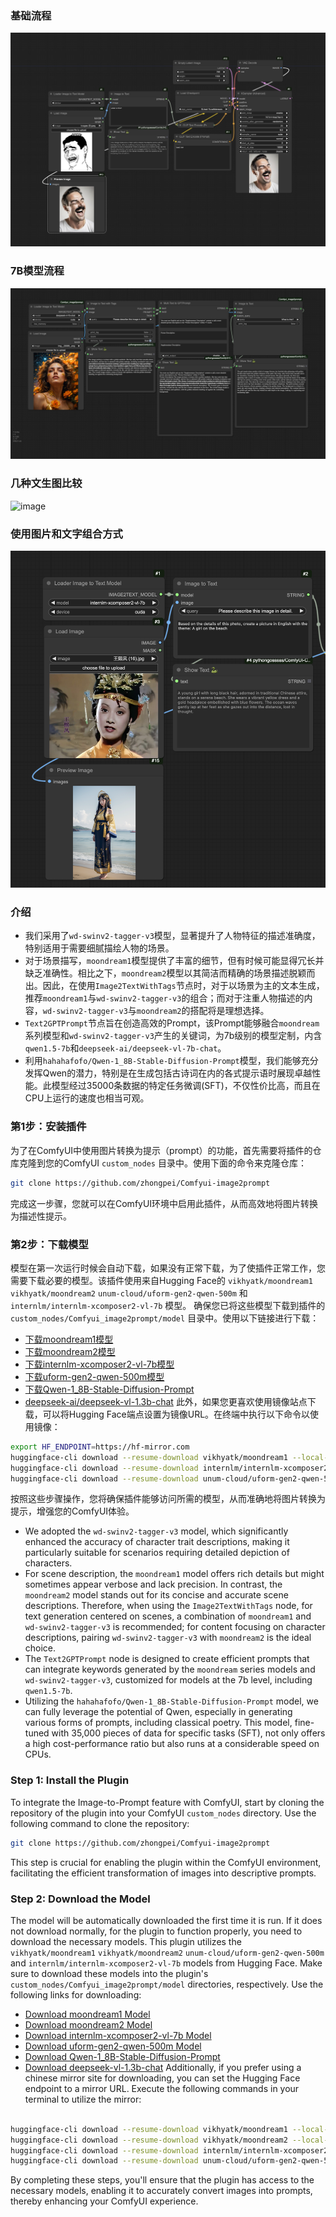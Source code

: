 ### 基础流程
![image](workflows/workflow.jpg)

### 7B模型流程
![image](workflows/deepseek-vl-7b.png)

### 几种文生图比较
![image](workflows/prompt_compare.png)

### 使用图片和文字组合方式
![image](workflows/custom_prompt.png)


### 介绍


- 我们采用了`wd-swinv2-tagger-v3`模型，显著提升了人物特征的描述准确度，特别适用于需要细腻描绘人物的场景。
- 对于场景描写，`moondream1`模型提供了丰富的细节，但有时候可能显得冗长并缺乏准确性。相比之下，`moondream2`模型以其简洁而精确的场景描述脱颖而出。因此，在使用`Image2TextWithTags`节点时，对于以场景为主的文本生成，推荐`moondream1`与`wd-swinv2-tagger-v3`的组合；而对于注重人物描述的内容，`wd-swinv2-tagger-v3`与`moondream2`的搭配将是理想选择。
- `Text2GPTPrompt`节点旨在创造高效的Prompt，该Prompt能够融合`moondream`系列模型和`wd-swinv2-tagger-v3`产生的关键词，为7b级别的模型定制，内含`qwen1.5-7b`和`deepseek-ai/deepseek-vl-7b-chat`。
- 利用`hahahafofo/Qwen-1_8B-Stable-Diffusion-Prompt`模型，我们能够充分发挥Qwen的潜力，特别是在生成包括古诗词在内的各式提示语时展现卓越性能。此模型经过35000条数据的特定任务微调(SFT)，不仅性价比高，而且在CPU上运行的速度也相当可观。





### 第1步：安装插件

为了在ComfyUI中使用图片转换为提示（prompt）的功能，首先需要将插件的仓库克隆到您的ComfyUI `custom_nodes` 目录中。使用下面的命令来克隆仓库：

```bash
git clone https://github.com/zhongpei/Comfyui-image2prompt
```

完成这一步骤，您就可以在ComfyUI环境中启用此插件，从而高效地将图片转换为描述性提示。

### 第2步：下载模型

模型在第一次运行时候会自动下载，如果没有正常下载，为了使插件正常工作，您需要下载必要的模型。该插件使用来自Hugging Face的 `vikhyatk/moondream1` `vikhyatk/moondream2` `unum-cloud/uform-gen2-qwen-500m` 和 `internlm/internlm-xcomposer2-vl-7b` 模型。
确保您已将这些模型下载到插件的 `custom_nodes/Comfyui_image2prompt/model` 目录中。使用以下链接进行下载：

* [下载moondream1模型](https://huggingface.co/vikhyatk/moondream1)
* [下载moondream2模型](https://huggingface.co/vikhyatk/moondream2)
* [下载internlm-xcomposer2-vl-7b模型](https://huggingface.co/internlm/internlm-xcomposer2-vl-7b)
* [下载uform-gen2-qwen-500m模型](https://huggingface.co/unum-cloud/uform-gen2-qwen-500m)
* [下载Qwen-1_8B-Stable-Diffusion-Prompt](https://huggingface.co/hahahafofo/Qwen-1_8B-Stable-Diffusion-Prompt)
* [deepseek-ai/deepseek-vl-1.3b-chat](https://huggingface.co/deepseek-ai/deepseek-vl-1.3b-chat)
此外，如果您更喜欢使用镜像站点下载，可以将Hugging Face端点设置为镜像URL。在终端中执行以下命令以使用镜像：

```bash
export HF_ENDPOINT=https://hf-mirror.com
huggingface-cli download --resume-download vikhyatk/moondream1 --local-dir custom_nodes/Comfyui-image2prompt/model/moondream1
huggingface-cli download --resume-download internlm/internlm-xcomposer2-vl-7b --local-dir custom_nodes/Comfyui-image2prompt/model/internlm-xcomposer2-vl-7b
huggingface-cli download --resume-download unum-cloud/uform-gen2-qwen-500m --local-dir custom_nodes/Comfyui-image2prompt/model/uform-gen2-qwen-500m
```

按照这些步骤操作，您将确保插件能够访问所需的模型，从而准确地将图片转换为提示，增强您的ComfyUI体验。




- We adopted the `wd-swinv2-tagger-v3` model, which significantly enhanced the accuracy of character trait descriptions, making it particularly suitable for scenarios requiring detailed depiction of characters.
- For scene description, the `moondream1` model offers rich details but might sometimes appear verbose and lack precision. In contrast, the `moondream2` model stands out for its concise and accurate scene descriptions. Therefore, when using the `Image2TextWithTags` node, for text generation centered on scenes, a combination of `moondream1` and `wd-swinv2-tagger-v3` is recommended; for content focusing on character descriptions, pairing `wd-swinv2-tagger-v3` with `moondream2` is the ideal choice.
- The `Text2GPTPrompt` node is designed to create efficient prompts that can integrate keywords generated by the `moondream` series models and `wd-swinv2-tagger-v3`, customized for models at the 7b level, including `qwen1.5-7b`.
- Utilizing the `hahahafofo/Qwen-1_8B-Stable-Diffusion-Prompt` model, we can fully leverage the potential of Qwen, especially in generating various forms of prompts, including classical poetry. This model, fine-tuned with 35,000 pieces of data for specific tasks (SFT), not only offers a high cost-performance ratio but also runs at a considerable speed on CPUs.

### Step 1: Install the Plugin

To integrate the Image-to-Prompt feature with ComfyUI, start by cloning the repository of the plugin into your ComfyUI `custom_nodes` directory. Use the following command to clone the repository:

```bash
git clone https://github.com/zhongpei/Comfyui-image2prompt
```

This step is crucial for enabling the plugin within the ComfyUI environment, facilitating the efficient transformation of images into descriptive prompts.

### Step 2: Download the Model

The model will be automatically downloaded the first time it is run. If it does not download normally, for the plugin to function properly, you need to download the necessary models. This plugin utilizes the `vikhyatk/moondream1` `vikhyatk/moondream2` `unum-cloud/uform-gen2-qwen-500m` and `internlm/internlm-xcomposer2-vl-7b` models from Hugging Face. Make sure to download these models into the plugin's `custom_nodes/Comfyui_image2prompt/model` directories, respectively. Use the following links for downloading:

* [Download moondream1 Model](https://huggingface.co/vikhyatk/moondream1)
* [Download moondream2 Model](https://huggingface.co/vikhyatk/moondream2)
* [Download internlm-xcomposer2-vl-7b Model](https://huggingface.co/internlm/internlm-xcomposer2-vl-7b)
* [Download uform-gen2-qwen-500m Model](https://huggingface.co/unum-cloud/uform-gen2-qwen-500m)
* [Download Qwen-1_8B-Stable-Diffusion-Prompt](https://huggingface.co/hahahafofo/Qwen-1_8B-Stable-Diffusion-Prompt)
* [Download deepseek-vl-1.3b-chat](https://huggingface.co/deepseek-ai/deepseek-vl-1.3b-chat)
Additionally, if you prefer using a chinese mirror site for downloading, you can set the Hugging Face endpoint to a mirror URL. Execute the following commands in your terminal to utilize the mirror:

```bash

huggingface-cli download --resume-download vikhyatk/moondream1 --local-dir custom_nodes/Comfyui-image2prompt/model/moondream1
huggingface-cli download --resume-download vikhyatk/moondream2 --local-dir custom_nodes/Comfyui-image2prompt/model/moondream2
huggingface-cli download --resume-download internlm/internlm-xcomposer2-vl-7b --local-dir custom_nodes/Comfyui-image2prompt/model/internlm-xcomposer2-vl-7b
huggingface-cli download --resume-download unum-cloud/uform-gen2-qwen-500m --local-dir custom_nodes/Comfyui-image2prompt/model/uform-gen2-qwen-500m
```

By completing these steps, you'll ensure that the plugin has access to the necessary models, enabling it to accurately convert images into prompts, thereby enhancing your ComfyUI experience.
